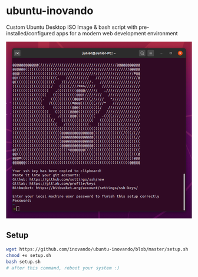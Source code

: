 # ubuntu-inovando
Custom Ubuntu Desktop ISO Image &amp; bash script with pre-installed/configured apps for a modern web development environment

![terminal after success](terminal-success.png)

## Setup
```bash
wget https://github.com/inovando/ubuntu-inovando/blob/master/setup.sh
chmod +x setup.sh
bash setup.sh
# after this command, reboot your system :)
```
